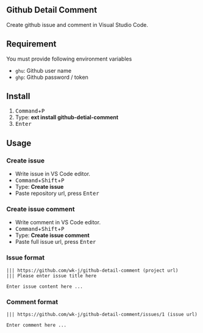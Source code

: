 ## Github Detail Comment

Create github issue and comment in Visual Studio Code.

## Requirement

You must provide following environment variables

- `ghu`: Github user name
- `ghp`: Github password / token

## Install

1. <kbd>Command</kbd>+<kbd>P</kbd>
2. Type: **ext install github-detial-comment**
3. <kbd>Enter</kbd>

## Usage

### Create issue

- Write issue in VS Code editor.
- <kbd>Command</kbd>+<kbd>Shift</kbd>+<kbd>P</kbd>
- Type: **Create issue**
- Paste repository url, press <kbd>Enter</kbd>

### Create issue comment

- Write comment in VS Code editor.
- <kbd>Command</kbd>+<kbd>Shift</kbd>+<kbd>P</kbd>
- Type: **Create issue comment**
- Paste full issue url, press <kbd>Enter</kbd>

### Issue format 

```
||| https://github.com/wk-j/github-detail-comment (project url)
||| Please enter issue title here 

Enter issue content here ...
```

### Comment format

```
||| https://github.com/wk-j/github-detail-comment/issues/1 (issue url)

Enter comment here ...
```